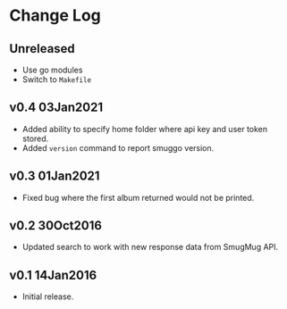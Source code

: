 # Change Log

## Unreleased

* Use go modules
* Switch to `Makefile`

## v0.4 03Jan2021

* Added ability to specify home folder where api key and user token stored.
* Added `version` command to report smuggo version.


## v0.3 01Jan2021

* Fixed bug where the first album returned would not be printed.


## v0.2 30Oct2016

* Updated search to work with new response data from SmugMug API.


## v0.1 14Jan2016

* Initial release.
